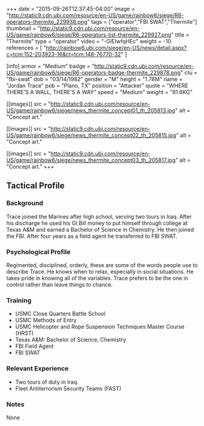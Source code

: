 +++
date = "2015-09-26T12:37:45-04:00"
image = "http://static9.cdn.ubi.com/resource/en-US/game/rainbow6/siege/R6-operators-thermite_229938.png"
tags = ["operator","FBI SWAT","Thermite"]
thumbnail = "http://static9.cdn.ubi.com/resource/en-US/game/rainbow6/siege/R6-operators-list-thermite_229927.png"
title = "Thermite"
type = "operator"
video = "-GIEIwfqHEc"
weight = -10
references = [
  "http://rainbow6.ubi.com/siege/en-US/news/detail.aspx?c=tcm:152-203923-16&ct=tcm:148-76770-32"
]

[info]
  armor = "Medium"
  badge = "http://static9.cdn.ubi.com/resource/en-US/game/rainbow6/siege/R6-operators-badge-thermite_229878.png"
  ctu = "fbi-swat"
  dob = "03/14/1982"
  gender = "M"
  height = "1.78M"
  name = "Jordan Trace"
  pob = "Plano, TX"
  position = "Attacker"
  quote = "WHERE THERE'S A WALL, THERE'S A WAY"
  speed = "Medium"
  weight = "81.6KG"

[[images]]
  src = "http://static9.cdn.ubi.com/resource/en-US/game/rainbow6/siege/news_thermite_concept01_th_205813.jpg"
  alt = "Concept art."

[[images]]
  src = "http://static9.cdn.ubi.com/resource/en-US/game/rainbow6/siege/news_thermite_concept02_th_205815.jpg"
  alt = "Concept art."

[[images]]
  src = "http://static9.cdn.ubi.com/resource/en-US/game/rainbow6/siege/news_thermite_concept03_th_205817.jpg"
  alt = "Concept art."
+++

## Tactical Profile

### Background

Trace joined the Marines after high school, serving two tours in Iraq. After his discharge he used his GI Bill money to put himself through college at Texas A&M and earned a Bachelor of Science in Chemistry. He then joined the FBI. After four years as a field agent he transferred to FBI SWAT.

### Psychological Profile

Regimented, disciplined, orderly, these are some of the words people use to describe Trace. He knows when to relax, especially in social situations. He takes pride in knowing all of the variables. Trace prefers to be the one in control rather than leave things to chance.

### Training

* USMC Close Quarters Battle School
* USMC Methods of Entry
* USMC Helicopter and Rope Suspension Techniques Master Course (HRST)
* Texas A&M: Bachelor of Science, Chemistry
* FBI Field Agent
* FBI SWAT

### Relevant Experience

* Two tours of duty in Iraq.
* Fleet Antiterrorism Security Teams (FAST)

### Notes

None
